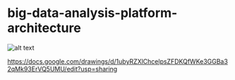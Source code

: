 # big-data-analysis-platform-architecture


![alt text](https://github.com/lavoisierkai/big-data-analysis-platform-architecture-/blob/main/On%20Premise%20Architecture.jpg)

https://docs.google.com/drawings/d/1ubyRZXlChcelpsZFDKQfWKe3GGBa32qMk93ErVQ5UMU/edit?usp=sharing
